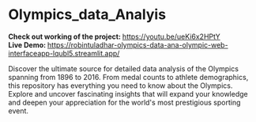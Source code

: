 # Olympics_data_Analyis
<b>Check out working of the project: </b> https://youtu.be/ueKi6x2HPtY<br>
<b>Live Demo: </b>https://robintuladhar-olympics-data-ana-olympic-web-interfaceapp-lqubl5.streamlit.app/ 

Discover the ultimate source for detailed data analysis of the Olympics spanning from 1896 to 2016. From medal counts to athlete demographics, this repository has everything you need to know about the Olympics. Explore and uncover fascinating insights that will expand your knowledge and deepen your appreciation for the world's most prestigious sporting event.


